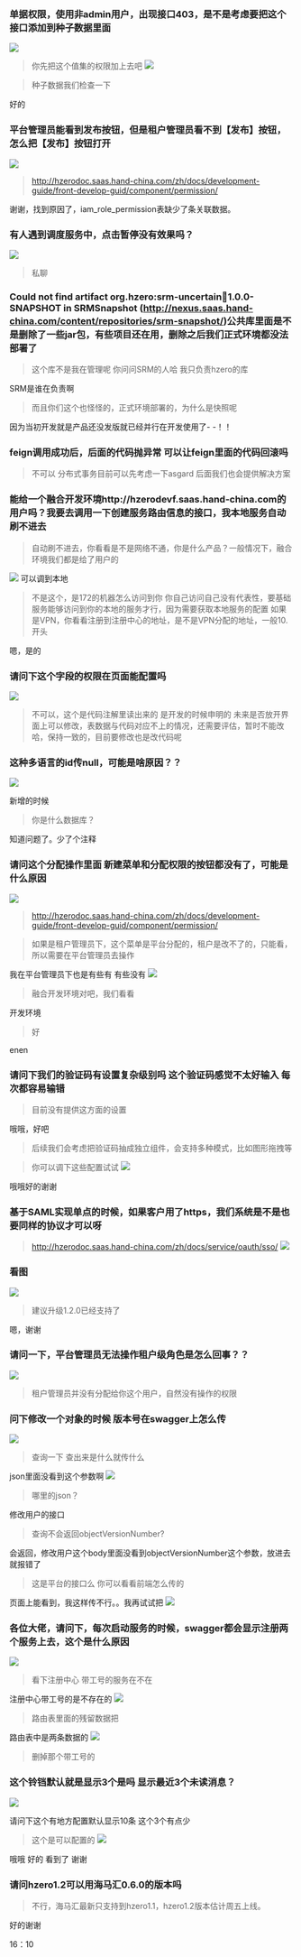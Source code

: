### 单据权限，使用非admin用户，出现接口403，是不是考虑要把这个接口添加到种子数据里面
![](https://img2018.cnblogs.com/blog/1231979/202002/1231979-20200204155409472-1313642231.png)

>你先把这个值集的权限加上去吧
![](https://img2018.cnblogs.com/blog/1231979/202002/1231979-20200204155433192-1601210420.png)

>种子数据我们检查一下

好的


### 平台管理员能看到发布按钮，但是租户管理员看不到【发布】按钮，怎么把【发布】按钮打开
![](https://img2018.cnblogs.com/blog/1231979/202002/1231979-20200204155501663-576829276.png)

>http://hzerodoc.saas.hand-china.com/zh/docs/development-guide/front-develop-guid/component/permission/

谢谢，找到原因了，iam_role_permission表缺少了条关联数据。


### 有人遇到调度服务中，点击暂停没有效果吗？
![](https://img2018.cnblogs.com/blog/1231979/202002/1231979-20200204155627258-426176514.png)

>私聊



### Could not find artifact org.hzero:srm-uncertain:jar:1.0.0-SNAPSHOT in SRMSnapshot (http://nexus.saas.hand-china.com/content/repositories/srm-snapshot/)公共库里面是不是删除了一些jar包，有些项目还在用，删除之后我们正式环境都没法部署了

>这个库不是我在管理呢
>你问问SRM的人哈 我只负责hzero的库

SRM是谁在负责啊
  
>而且你们这个也怪怪的，正式环境部署的，为什么是快照呢

因为当初开发就是产品还没发版就已经并行在开发使用了- -！！


### feign调用成功后，后面的代码抛异常 可以让feign里面的代码回滚吗
>不可以 分布式事务目前可以先考虑一下asgard
>后面我们也会提供解决方案



### 能给一个融合开发环境http://hzerodevf.saas.hand-china.com的用户吗？我要去调用一下创建服务路由信息的接口，我本地服务自动刷不进去
>自动刷不进去，你看看是不是网络不通，你是什么产品？一般情况下，融合环境我们都是给了用户的

![](https://img2018.cnblogs.com/blog/1231979/202002/1231979-20200204155811718-574962478.png)
可以调到本地

>不是这个，是172的机器怎么访问到你
>你自己访问自己没有代表性，要基础服务能够访问到你的本地的服务才行，因为需要获取本地服务的配置
>如果是VPN，你看看注册到注册中心的地址，是不是VPN分配的地址，一般10.开头

嗯，是的



### 请问下这个字段的权限在页面能配置吗
![](https://img2018.cnblogs.com/blog/1231979/202002/1231979-20200204160032620-1897793654.png)


>不可以，这个是代码注解里读出来的
>是开发的时候申明的
>未来是否放开界面上可以修改，表数据与代码对应不上的情况，还需要评估，暂时不能改哈，保持一致的，目前要修改也是改代码呢



### 这种多语言的id传null，可能是啥原因？？
![](https://img2018.cnblogs.com/blog/1231979/202002/1231979-20200204160054483-1197649952.png)

新增的时候

>你是什么数据库？

知道问题了。少了个注释


### 请问这个分配操作里面 新建菜单和分配权限的按钮都没有了，可能是什么原因
![](https://img2018.cnblogs.com/blog/1231979/202002/1231979-20200204160222078-1492111532.png)

>http://hzerodoc.saas.hand-china.com/zh/docs/development-guide/front-develop-guid/component/permission/

>如果是租户管理员下，这个菜单是平台分配的，租户是改不了的，只能看，所以需要在平台管理员去操作

我在平台管理员下也是有些有 有些没有
![](https://img2018.cnblogs.com/blog/1231979/202002/1231979-20200204160257093-335138711.png)

>融合开发环境对吧，我们看看

开发环境

>好

enen

### 请问下我们的验证码有设置复杂级别吗  这个验证码感觉不太好输入 每次都容易输错
>目前没有提供这方面的设置

哦哦，好吧

>后续我们会考虑把验证码抽成独立组件，会支持多种模式，比如图形拖拽等

>你可以调下这些配置试试
![](https://img2018.cnblogs.com/blog/1231979/202002/1231979-20200204160359935-42603566.png)

哦哦好的谢谢


### 基于SAML实现单点的时候，如果客户用了https，我们系统是不是也要同样的协议才可以呀
>http://hzerodoc.saas.hand-china.com/zh/docs/service/oauth/sso/
![](https://img2018.cnblogs.com/blog/1231979/202002/1231979-20200204160438311-698988870.png)



### 看图
![](https://img2018.cnblogs.com/blog/1231979/202002/1231979-20200204160455797-212170798.png)

>建议升级1.2.0已经支持了

嗯，谢谢



### 请问一下，平台管理员无法操作租户级角色是怎么回事？？
![](https://img2018.cnblogs.com/blog/1231979/202002/1231979-20200204160531459-810454736.png)

>租户管理员并没有分配给你这个用户，自然没有操作的权限


### 问下修改一个对象的时候 版本号在swagger上怎么传

![](https://img2018.cnblogs.com/blog/1231979/202002/1231979-20200204160549912-1456977383.png)

>查询一下  查出来是什么就传什么


json里面没看到这个参数啊
![](https://img2018.cnblogs.com/blog/1231979/202002/1231979-20200204160619692-1706571418.png)

>哪里的json？

修改用户的接口

>查询不会返回objectVersionNumber?

会返回，修改用户这个body里面没看到objectVersionNumber这个参数，放进去就报错了 

>这是平台的接口么  你可以看看前端怎么传的


页面上能看到，我这样传不行。。我再试试把
![](https://img2018.cnblogs.com/blog/1231979/202002/1231979-20200204160651648-2088272201.png)




### 各位大佬，请问下，每次启动服务的时候，swagger都会显示注册两个服务上去，这个是什么原因
![](https://img2018.cnblogs.com/blog/1231979/202002/1231979-20200204160747967-1742988851.png)

>看下注册中心  带工号的服务在不在

注册中心带工号的是不存在的
![](https://img2018.cnblogs.com/blog/1231979/202002/1231979-20200204160810620-2002055657.png)

>路由表里面的残留数据把

路由表中是两条数据的
![](https://img2018.cnblogs.com/blog/1231979/202002/1231979-20200204160852067-1926719534.png)

>删掉那个带工号的




###  这个铃铛默认就是显示3个是吗 显示最近3个未读消息？
![](https://img2018.cnblogs.com/blog/1231979/202002/1231979-20200204160837216-232416584.png)

请问下这个有地方配置默认显示10条
这个3个有点少


>这个是可以配置的
![](https://img2018.cnblogs.com/blog/1231979/202002/1231979-20200204160929077-2129329871.png)

哦哦 好的 看到了 谢谢



### 请问hzero1.2可以用海马汇0.6.0的版本吗
>不行，海马汇最新只支持到hzero1.1，hzero1.2版本估计周五上线。

好的谢谢

16：10
